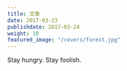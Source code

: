 ```yaml
---
title: 文章
date: 2017-03-23
publishdate: 2017-03-24
weight: 10
featured_image: "/covers/forest.jpg"
---
```


Stay hungry. Stay foolish.

